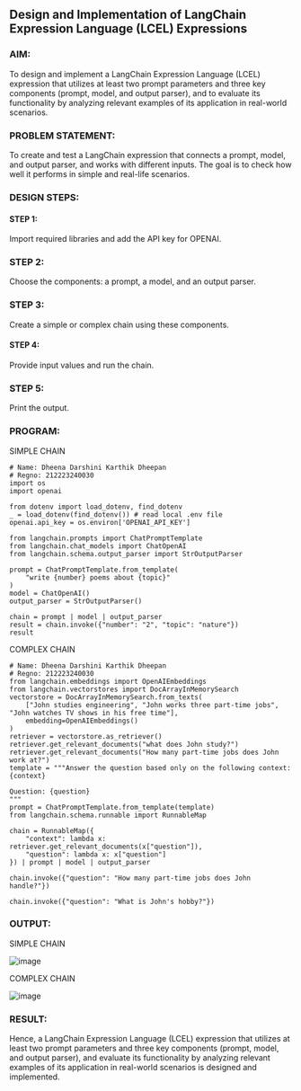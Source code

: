 ## Design and Implementation of LangChain Expression Language (LCEL) Expressions

### AIM:
To design and implement a LangChain Expression Language (LCEL) expression that utilizes at least two prompt parameters and three key components (prompt, model, and output parser), and to evaluate its functionality by analyzing relevant examples of its application in real-world scenarios.

### PROBLEM STATEMENT:
To create and test a LangChain expression that connects a prompt, model, and output parser, and works with different inputs. The goal is to check how well it performs in simple and real-life scenarios.

### DESIGN STEPS:

#### STEP 1:
Import required libraries and add the API key for OPENAI.

### STEP 2:
Choose the components: a prompt, a model, and an output parser.

### STEP 3:
Create a simple or complex chain using these components.

#### STEP 4:
Provide input values and run the chain.

### STEP 5: 
Print the output.

### PROGRAM:

SIMPLE CHAIN
```
# Name: Dheena Darshini Karthik Dheepan
# Regno: 212223240030
import os
import openai

from dotenv import load_dotenv, find_dotenv
_ = load_dotenv(find_dotenv()) # read local .env file
openai.api_key = os.environ['OPENAI_API_KEY']

from langchain.prompts import ChatPromptTemplate
from langchain.chat_models import ChatOpenAI
from langchain.schema.output_parser import StrOutputParser

prompt = ChatPromptTemplate.from_template(
    "write {number} poems about {topic}"
)
model = ChatOpenAI()
output_parser = StrOutputParser()

chain = prompt | model | output_parser
result = chain.invoke({"number": "2", "topic": "nature"})
result
```

COMPLEX CHAIN
```
# Name: Dheena Darshini Karthik Dheepan
# Regno: 212223240030
from langchain.embeddings import OpenAIEmbeddings
from langchain.vectorstores import DocArrayInMemorySearch
vectorstore = DocArrayInMemorySearch.from_texts(
    ["John studies engineering", "John works three part-time jobs", "John watches TV shows in his free time"],
    embedding=OpenAIEmbeddings()
)
retriever = vectorstore.as_retriever()
retriever.get_relevant_documents("what does John study?")
retriever.get_relevant_documents("How many part-time jobs does John work at?")
template = """Answer the question based only on the following context:
{context}

Question: {question}
"""
prompt = ChatPromptTemplate.from_template(template)
from langchain.schema.runnable import RunnableMap

chain = RunnableMap({
    "context": lambda x: retriever.get_relevant_documents(x["question"]),
    "question": lambda x: x["question"]
}) | prompt | model | output_parser

chain.invoke({"question": "How many part-time jobs does John handle?"})

chain.invoke({"question": "What is John's hobby?"})
```

### OUTPUT:
SIMPLE CHAIN

![image](https://github.com/user-attachments/assets/141df776-19da-4f0b-b3c1-b70252d9cfbd)

COMPLEX CHAIN

![image](https://github.com/user-attachments/assets/d460f0d8-adb4-411d-8aa0-483bdd85bba7)


### RESULT:
Hence, a LangChain Expression Language (LCEL) expression that utilizes at least two prompt parameters and three key components (prompt, model, and output parser), and evaluate its functionality by analyzing relevant examples of its application in real-world scenarios is designed and implemented.

